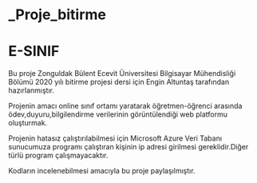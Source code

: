 # _Proje_bitirme

# E-SINIF
Bu proje Zonguldak Bülent Ecevit Üniversitesi Bilgisayar Mühendisliği Bölümü 2020 yılı bitirme projesi dersi için Engin Altuntaş tarafından hazırlanmıştır.

Projenin amacı online sınıf ortamı yaratarak öğretmen-öğrenci arasında ödev,duyuru,bilgilendirme verilerinin görüntülendiği web platformu oluşturmak.

Projenin hatasız çalıştırılabilmesi için Microsoft Azure Veri Tabanı sunucumuza programı çalıştıran kişinin ip adresi girilmesi gereklidir.Diğer türlü program çalışmayacaktır.

Kodların incelenebilmesi amacıyla bu proje paylaşılmıştır.
